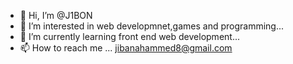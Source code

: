 - 👋 Hi, I’m @J1BON
- 👀 I’m interested in web developmnet,games and programming...
- 🌱 I’m currently learning front end web development...
- 📫 How to reach me ... jibanahammed8@gmail.com

<!---
J1BON/J1BON is a ✨ special ✨ repository because its `README.md` (this file) appears on your GitHub profile.
You can click the Preview link to take a look at your changes.
--->
